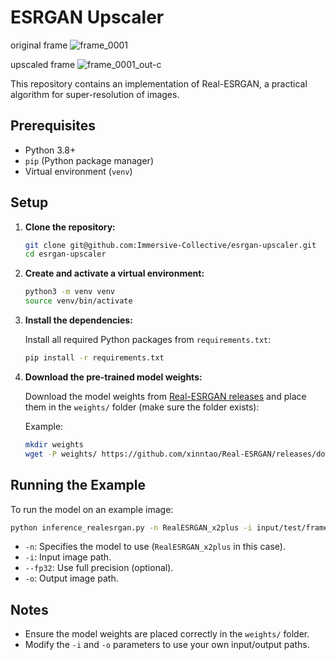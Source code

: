 # ESRGAN Upscaler

original frame
![frame_0001](https://github.com/user-attachments/assets/c4560dbc-72c5-467c-a468-55aec30bff6c)

upscaled frame
![frame_0001_out-c](https://github.com/user-attachments/assets/35b25f22-017d-49c4-993e-0cd47864b688)


This repository contains an implementation of Real-ESRGAN, a practical algorithm for super-resolution of images.

## Prerequisites

- Python 3.8+
- `pip` (Python package manager)
- Virtual environment (`venv`)

## Setup

1. **Clone the repository:**

   ```bash
   git clone git@github.com:Immersive-Collective/esrgan-upscaler.git
   cd esrgan-upscaler
   ```

2. **Create and activate a virtual environment:**

   ```bash
   python3 -m venv venv
   source venv/bin/activate
   ```

3. **Install the dependencies:**

   Install all required Python packages from `requirements.txt`:

   ```bash
   pip install -r requirements.txt
   ```

4. **Download the pre-trained model weights:**

   Download the model weights from [Real-ESRGAN releases](https://github.com/xinntao/Real-ESRGAN/releases) and place them in the `weights/` folder (make sure the folder exists):

   Example:

   ```bash
   mkdir weights
   wget -P weights/ https://github.com/xinntao/Real-ESRGAN/releases/download/v0.2.1/RealESRGAN_x2plus.pth
   ```

## Running the Example

To run the model on an example image:

```bash
python inference_realesrgan.py -n RealESRGAN_x2plus -i input/test/frame_0074.png --fp32 -o input/test/frame_0074-out.png
```

- `-n`: Specifies the model to use (`RealESRGAN_x2plus` in this case).
- `-i`: Input image path.
- `--fp32`: Use full precision (optional).
- `-o`: Output image path.

## Notes

- Ensure the model weights are placed correctly in the `weights/` folder.
- Modify the `-i` and `-o` parameters to use your own input/output paths.
```

